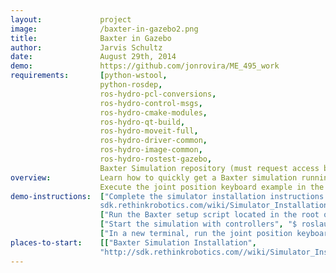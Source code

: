 ```yaml
---
layout:             project
image:              /baxter-in-gazebo2.png
title:              Baxter in Gazebo
author:             Jarvis Schultz
date:               August 29th, 2014
demo:               https://github.com/jonrovira/ME_495_work
requirements:       [python-wstool,
                    python-rosdep,
                    ros-hydro-pcl-conversions,
                    ros-hydro-control-msgs,
                    ros-hydro-cmake-modules,
                    ros-hydro-qt-build,
                    ros-hydro-moveit-full,
                    ros-hydro-driver-common,
                    ros-hydro-image-common,
                    ros-hydro-rostest-gazebo,
                    Baxter Simulation repository (must request access by emailing RSDK.support@rethinkrobotics.com]
overview:           Learn how to quickly get a Baxter simulation running in Gazebo.
                    Execute the joint position keyboard example in the simulation.
demo-instructions:  ["Complete the simulator installation instructions located at
                    sdk.rethinkrobotics.com/wiki/Simulator_Installation",
                    ["Run the Baxter setup script located in the root of your workspace with the simulation parameter", "$ ./baxter.sh sim"],
                    ["Start the simulation with controllers", "$ roslaunch baxter_gazebo baxter_world.launch"],
                    ["In a new terminal, run the joint position keyboard example", "$ rosrun baxter_examples joint_position_keyboard.py"]]
places-to-start:    [["Baxter Simulation Installation",
                    "http://sdk.rethinkrobotics.com//wiki/Simulator_Installation"]]
---
```



